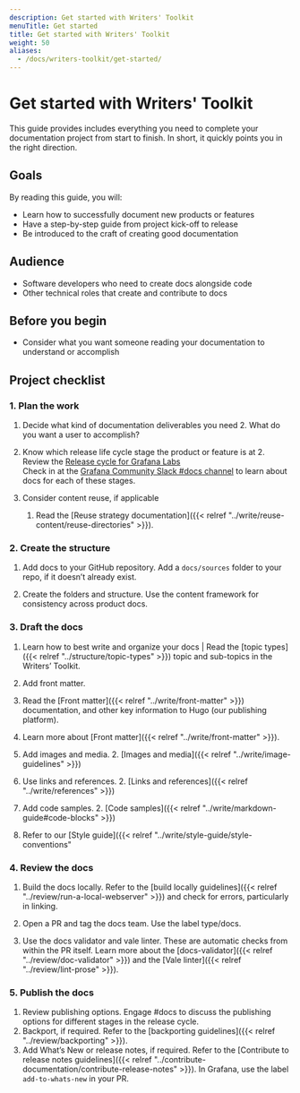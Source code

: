 ```yaml
---
description: Get started with Writers' Toolkit
menuTitle: Get started
title: Get started with Writers' Toolkit
weight: 50
aliases:
  - /docs/writers-toolkit/get-started/
---
```


# Get started with Writers' Toolkit

This guide provides includes everything you need to complete your documentation project from start to finish.
In short, it quickly points you in the right direction.

## Goals

By reading this guide, you will:

- Learn how to successfully document new products or features
- Have a step-by-step guide from project kick-off to release
- Be introduced to the craft of creating good documentation

## Audience

- Software developers who need to create docs alongside code
- Other technical roles that create and contribute to docs

## Before you begin

- Consider what you want someone reading your documentation to understand or accomplish

## Project checklist

### 1. Plan the work


1. Decide what kind of documentation deliverables you need
    2.  What do you want a user to accomplish?


1. Know which release life cycle stage the product or feature is at
   2. Review the [Release cycle for Grafana Labs](/docs/release-life-cycle/) <br /> Check in at the [Grafana Community Slack #docs channel](https://grafana.slack.com/archives/CNCRV74GP) to learn about docs for each of these stages.


1. Consider content reuse, if applicable
    1. Read the [Reuse strategy documentation]({{< relref "../write/reuse-content/reuse-directories" >}}).

### 2. Create the structure


1. Add docs to your GitHub repository. Add a `docs/sources` folder to your repo, if it doesn’t already exist.

1. Create the folders and structure. Use the content framework for consistency across product docs.


### 3. Draft the docs

1. Learn how to best write and organize your docs | Read the [topic types]({{< relref "../structure/topic-types" >}}) topic and sub-topics in the Writers’ Toolkit.

1. Add front matter.
  1. Read the [Front matter]({{< relref "../write/front-matter" >}}) documentation, and other key information to Hugo (our publishing platform).
  2. Learn more about [Front matter]({{< relref "../write/front-matter" >}}).

1. Add images and media.
   2. [Images and media]({{< relref "../write/image-guidelines" >}})

1. Use links and references.
   2. [Links and references]({{< relref "../write/references" >}})

1. Add code samples.
   2. [Code samples]({{< relref "../write/markdown-guide#code-blocks" >}})

1. Refer to our [Style guide]({{< relref "../write/style-guide/style-conventions"

### 4. Review the docs

1. Build the docs locally. Refer to the [build locally guidelines]({{< relref "../review/run-a-local-webserver" >}}) and check for errors, particularly in linking.

1. Open a PR and tag the docs team. Use the label type/docs.

1. Use the docs validator and vale linter. These are automatic checks from within the PR itself. Learn more about the [docs-validator]({{< relref "../review/doc-validator" >}}) and the [Vale linter]({{< relref "../review/lint-prose" >}}).


### 5. Publish the docs

1. Review publishing options. Engage #docs to discuss the publishing options for different stages in the release cycle.
2. Backport, if required. Refer to the [backporting guidelines]({{< relref "../review/backporting" >}}).
1. Add What’s New or release notes, if required. Refer to the [Contribute to release notes guidelines]({{< relref "../contribute-documentation/contribute-release-notes" >}}). In Grafana, use the label `add-to-whats-new` in your PR.
